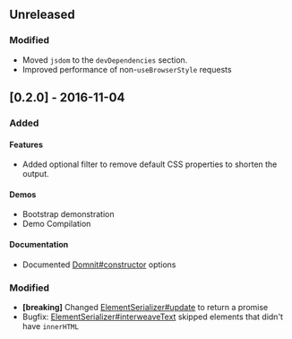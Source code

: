 ## Unreleased

### Modified
- Moved `jsdom` to the `devDependencies` section.
- Improved performance of non-`useBrowserStyle` requests

## [0.2.0] - 2016-11-04

### Added

#### Features
- Added optional filter to remove default CSS properties to shorten the output.

#### Demos
- Bootstrap demonstration
- Demo Compilation

#### Documentation
- Documented [Domnit#constructor] options

### Modified
- **[breaking]** Changed [ElementSerializer#update] to return a promise
- Bugfix: [ElementSerializer#interweaveText] skipped elements that didn't have `innerHTML`

[Domnit#constructor]: https://rweda.github.io/gaddomnit/#https://rweda.github.io/gaddomnit/class/Domnit.html#constructor-dynamic
[ElementSerializer#update]: https://rweda.github.io/gaddomnit/#https://rweda.github.io/gaddomnit/class/ElementSerializer.html#update-dynamic
[ElementSerializer#interweaveText]: https://rweda.github.io/gaddomnit/#https://rweda.github.io/gaddomnit/class/ElementSerializer.html#interweaveText-dynamic
